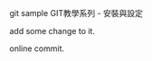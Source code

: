 git sample GIT教學系列 - 安裝與設定

<this line to test local push> add some change to it.

<this line is to be deleted> online commit.
